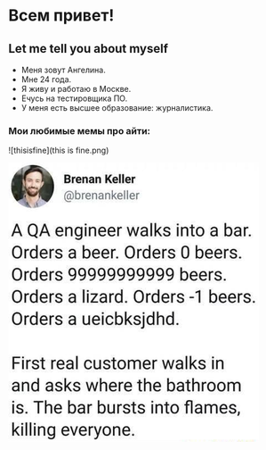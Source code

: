 # Всем привет!

## Let me tell you about myself
- Меня зовут Ангелина. 
- Мне 24 года. 
- Я живу и работаю в Москве.
- Eчусь на тестировщика ПО.
- У меня есть высшее образование: журналистика.

### Мои любимые мемы про айти:

![thisisfine](this is fine.png)

![QA](9582f95b709f6d22464a67fb7ae79d37da3736f700daea6f0f6539be5ef3a49b_1.jpg)
